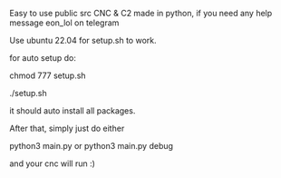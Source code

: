 Easy to use public src CNC & C2 made in python, if you need any help message eon_lol on telegram



Use ubuntu 22.04 for setup.sh to work.

for auto setup do:

chmod 777 setup.sh

./setup.sh

it should auto install all packages.

After that, simply just do either

python3 main.py
or
python3 main.py debug

and your cnc will run :)
